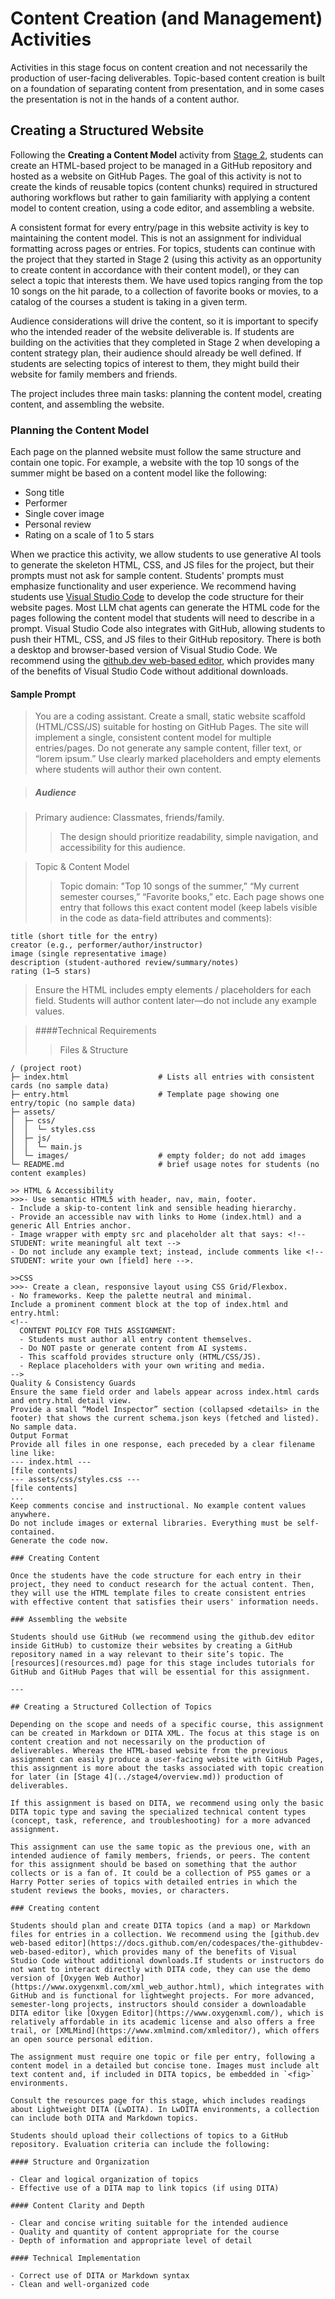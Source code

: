 # Content Creation (and Management) Activities

Activities in this stage focus on content creation and not necessarily the production of user-facing deliverables. Topic-based content creation is built on a foundation of separating content from presentation, and in some cases the presentation is not in the hands of a content author. 

## Creating a Structured Website

Following the **Creating a Content Model** activity from [Stage 2](../stage2/contentstrategyactivities.md), students can create an HTML-based project to be managed in a GitHub repository and hosted as a website on GitHub Pages. The goal of this activity is not to create the kinds of reusable topics (content chunks) required in structured authoring workflows but rather to gain familiarity with applying a content model to content creation, using a code editor, and assembling a website.

A consistent format for every entry/page in this website activity is key to maintaining the content model. This is not an assignment for individual formatting across pages or entries. For topics, students can continue with the project that they started in Stage 2 (using this activity as an opportunity to create content in accordance with their content model), or they can select a topic that interests them. We have used topics ranging from the top 10 songs on the hit parade, to a collection of favorite books or movies, to a catalog of the courses a student is taking in a given term. 

Audience considerations will drive the content, so it is important to specify who the intended reader of the website deliverable is. If students are building on the activities that they completed in Stage 2 when developing a content strategy plan, their audience should already be well defined. If students are selecting topics of interest to them, they might build their website for family members and friends.

The project includes three main tasks: planning the content model, creating content, and assembling the website.

### Planning the Content Model

Each page on the planned website must follow the same structure and contain one topic. For example, a website with the top 10 songs of the summer might be based on a content model like the following:

- Song title  
- Performer  
- Single cover image  
- Personal review  
- Rating on a scale of 1 to 5 stars  

When we practice this activity, we allow students to use generative AI tools to generate the skeleton HTML, CSS, and JS files for the project, but their prompts must not ask for sample content. Students' prompts must emphasize functionality and user experience. We recommend having students use [Visual Studio Code](https://code.visualstudio.com/) to develop the code structure for their website pages. Most LLM chat agents can generate the HTML code for the pages following the content model that students will need to describe in a prompt. Visual Studio Code also integrates with GitHub, allowing students to push their HTML, CSS, and JS files to their GitHub repository. There is both a desktop and browser-based version of Visual Studio Code. We recommend using the [github.dev web-based editor](https://docs.github.com/en/codespaces/the-githubdev-web-based-editor), which provides many of the benefits of Visual Studio Code without additional downloads.

#### Sample Prompt

> You are a coding assistant. Create a small, static website scaffold (HTML/CSS/JS) suitable for hosting on GitHub Pages. The site will implement a single, consistent content model for multiple entries/pages. Do not generate any sample content, filler text, or “lorem ipsum.” Use clearly marked placeholders and empty elements where students will author their own content.

> ##### Audience

> Primary audience: Classmates, friends/family.
>> The design should prioritize readability, simple navigation, and accessibility for this audience.

> Topic & Content Model
>> Topic domain: "Top 10 songs of the summer,” “My current semester courses,” “Favorite books,” etc.
>> Each page shows one entry that follows this exact content model (keep labels visible in the code as data-field attributes and comments):
```
title (short title for the entry)
creator (e.g., performer/author/instructor)
image (single representative image)
description (student-authored review/summary/notes)
rating (1–5 stars)
```
> Ensure the HTML includes empty elements / placeholders for each field. Students will author content later—do not include any example values.

> ####Technical Requirements
>> Files & Structure
```
/ (project root)
├─ index.html                    # Lists all entries with consistent cards (no sample data)
├─ entry.html                    # Template page showing one entry/topic (no sample data)
├─ assets/
│  ├─ css/
│  │  └─ styles.css
│  ├─ js/
│  │  └─ main.js
│  └─ images/                    # empty folder; do not add images
└─ README.md                     # brief usage notes for students (no content examples)

>> HTML & Accessibility
>>>- Use semantic HTML5 with header, nav, main, footer.
- Include a skip-to-content link and sensible heading hierarchy.
- Provide an accessible nav with links to Home (index.html) and a generic All Entries anchor.
- Image wrapper with empty src and placeholder alt that says: <!-- STUDENT: write meaningful alt text -->
- Do not include any example text; instead, include comments like <!-- STUDENT: write your own [field] here -->.

>>CSS
>>>- Create a clean, responsive layout using CSS Grid/Flexbox.
- No frameworks. Keep the palette neutral and minimal.
Include a prominent comment block at the top of index.html and entry.html:
<!--
  CONTENT POLICY FOR THIS ASSIGNMENT:
  - Students must author all entry content themselves.
  - Do NOT paste or generate content from AI systems.
  - This scaffold provides structure only (HTML/CSS/JS).
  - Replace placeholders with your own writing and media.
-->
Quality & Consistency Guards
Ensure the same field order and labels appear across index.html cards and entry.html detail view.
Provide a small “Model Inspector” section (collapsed <details> in the footer) that shows the current schema.json keys (fetched and listed). No sample data.
Output Format
Provide all files in one response, each preceded by a clear filename line like:
--- index.html ---
[file contents]
--- assets/css/styles.css ---
[file contents]
...
Keep comments concise and instructional. No example content values anywhere.
Do not include images or external libraries. Everything must be self-contained.
Generate the code now.

### Creating Content

Once the students have the code structure for each entry in their project, they need to conduct research for the actual content. Then, they will use the HTML template files to create consistent entries with effective content that satisfies their users' information needs.

### Assembling the website

Students should use GitHub (we recommend using the github.dev editor inside GitHub) to customize their websites by creating a GitHub repository named in a way relevant to their site’s topic. The [resources](resources.md) page for this stage includes tutorials for GitHub and GitHub Pages that will be essential for this assignment.

---

## Creating a Structured Collection of Topics

Depending on the scope and needs of a specific course, this assignment can be created in Markdown or DITA XML. The focus at this stage is on content creation and not necessarily on the production of deliverables. Whereas the HTML-based website from the previous assignment can easily produce a user-facing website with GitHub Pages, this assignment is more about the tasks associated with topic creation for later (in [Stage 4](../stage4/overview.md)) production of deliverables.

If this assignment is based on DITA, we recommend using only the basic DITA topic type and saving the specialized technical content types (concept, task, reference, and troubleshooting) for a more advanced assignment.

This assignment can use the same topic as the previous one, with an intended audience of family members, friends, or peers. The content for this assignment should be based on something that the author collects or is a fan of. It could be a collection of PS5 games or a Harry Potter series of topics with detailed entries in which the student reviews the books, movies, or characters.

### Creating content

Students should plan and create DITA topics (and a map) or Markdown files for entries in a collection. We recommend using the [github.dev web-based editor](https://docs.github.com/en/codespaces/the-githubdev-web-based-editor), which provides many of the benefits of Visual Studio Code without additional downloads.If students or instructors do not want to interact directly with DITA code, they can use the demo version of [Oxygen Web Author](https://www.oxygenxml.com/xml_web_author.html), which integrates with GitHub and is functional for lightweght projects. For more advanced, semester-long projects, instructors should consider a downloadable DITA editor like [Oxygen Editor](https://www.oxygenxml.com/), which is relatively affordable in its academic license and also offers a free trail, or [XMLMind](https://www.xmlmind.com/xmleditor/), which offers an open source personal edition.

The assignment must require one topic or file per entry, following a content model in a detailed but concise tone. Images must include alt text content and, if included in DITA topics, be embedded in `<fig>` environments.

Consult the resources page for this stage, which includes readings about Lightweight DITA (LwDITA). In LwDITA environments, a collection can include both DITA and Markdown topics.

Students should upload their collections of topics to a GitHub repository. Evaluation criteria can include the following:

#### Structure and Organization

- Clear and logical organization of topics  
- Effective use of a DITA map to link topics (if using DITA)  

#### Content Clarity and Depth

- Clear and concise writing suitable for the intended audience  
- Quality and quantity of content appropriate for the course  
- Depth of information and appropriate level of detail  

#### Technical Implementation

- Correct use of DITA or Markdown syntax  
- Clean and well-organized code  

